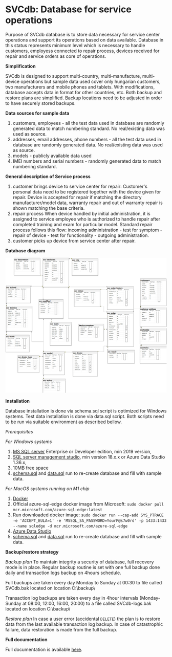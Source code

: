 # SVCdb: Database for service operations
Purpose of SVCdb database is to store data necessary for service center operations and support its operations based on data available. Database in this status represents minimum level which is necessary to handle customers, employess connected to repair process, devices received for repair and service orders as core of operations.

**Simplification**

SVCdb is designed to support multi-country, multi-manufacture, multi-device operations but sample data used cover only hungarian customers, two manufacturers and mobile phones and tablets. With modifications, database accepts data in format for other countries, etc. 
Both backup and restore plans are simplified. Backup locations need to be adjusted in order to have securely stored backups.

**Data sources for sample data**
1. customers, employees - all the test data used in database are randomly generated data to match numbering standard. No real/existing data was used as source.
2. addresses, email addresses, phone numbers - all the test data used in database are randomly generated data. No real/existing data was used as source.
3. models - publicly available data used
4. IMEI numbers and serial numbers - randomly generated data to match numbering standard.

**General description of Service process** 
1. customer brings device to service center for repair:
Customer's personal data need to be registered together with the device given for repair. Device is accepted for repair if matching the directory manufacturer/model data, warranty repair and out of warranty repair is shown matching the base criteria. 
2. repair process
When device handled by initial administration, it is assigned to service employee who is authorized to handle repair after completed training and exam for particular model. Standard repair process follows this flow: 
	incoming administration - test for symptom - repair of device - test for functionality - outgoing administration.
3. customer picks up device from service center after repair.

**Database diagram**

![diagram.png](diagram.png)

**Installation**

Database installation is done via schema.sql script is optimized for Windows systems.
Test data installation is done via data.sql script.
Both scripts need to be run via suitable environment as described bellow.

_Prerequisites_

_For Windows systems_
1) [MS SQL server](https://www.microsoft.com/en-us/sql-server/sql-server-downloads) Enterprise or Developer edition, min 2019 version,
2) [SQL server management studio](https://docs.microsoft.com/en-us/sql/ssms/download-sql-server-management-studio-ssms?view=sql-server-ver16), min version 18.x.x or Azure Data Studio 1.36.x,
3) 10MB free space 
4) [schema.sql](schema.sql) and [data.sql](data.sql) run to re-create database and fill with sample data.

_For MacOS systems running on M1 chip_
1) [Docker](https://docs.docker.com/desktop/install/mac-install/)
2) Official azure-sql-edge docker image from Microsoft: `sudo docker pull mcr.microsoft.com/azure-sql-edge:latest`
3) Run downloaded docker image: `sudo docker run --cap-add SYS_PTRACE -e 'ACCEPT_EULA=1' -e 'MSSQL_SA_PASSWORD=YourP@s7w0rd' -p 1433:1433 --name sqledge -d mcr.microsoft.com/azure-sql-edge`
4) [Azure Data Studio](https://docs.microsoft.com/en-us/sql/azure-data-studio/download-azure-data-studio?view=sql-server-ver16)
5) [schema.sql](schema-azure.sql) and [data.sql](data.sql) run to re-create database and fill with sample data.


**Backup/restore strategy**

_Backup plan_
To maintain integrity a security of database, full recovery mode is in place. Regular backup routine is set with one full backup done daily and transaction logs backup on 4hours schedule.

Full backups are taken every day Monday to Sunday at 00:30 to file called SVCdb.bak located on location C:\backup\

Transaction log backups are taken every day in 4hour intervals (Monday-Sunday at 08:00, 12:00, 16:00, 20:00) to a file called SVCdb-logs.bak located on location C:\backup\
	
_Restore plan_
In case a user error (accidental `DELETE`) the plan is to restore data from the last available transaction log backup. In case of catastrophic failure, data restoration is made from the full backup.

**Full documentation**

Full documentation is available [here](SVCdb_documentation_en.pdf).





